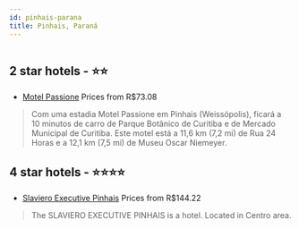 ```yaml
---
id: pinhais-parana
title: Pinhais, Paraná
---
```


<center><img src="https://us.dotwconnect.com/poze_hotel/11/1144208/Xjeghd6k_76a3aada5037c470b8386f08329e8e4a.jpg" alt="" /></center>


##  2 star hotels - ⭐️⭐️

-    [Motel Passione](https://www.hurb.com/br/aud/https://www.hurb.com/br/hotels/pinhais/motel-passione-HT-3A25?cmp=18055) Prices from R$73.08
   > Com uma estadia Motel Passione em Pinhais (Weissópolis), ficará a 10 minutos de carro de Parque Botânico de Curitiba e de Mercado Municipal de Curitiba. Este motel está a 11,6 km (7,2 mi) de Rua 24 Horas e a 12,1 km (7,5 mi) de Museu Oscar Niemeyer.

##  4 star hotels - ⭐️⭐️⭐️⭐️

-    [Slaviero Executive Pinhais](https://www.hurb.com/br/aud/https://www.hurb.com/br/hotels/pinhais/slaviero-executive-pinhais-HT-0DWY?cmp=18055) Prices from R$144.22
   > The SLAVIERO EXECUTIVE PINHAIS is a hotel. Located in Centro area.

